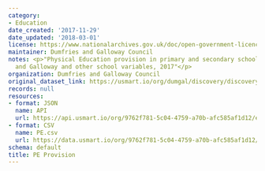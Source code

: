 ```yaml
---
category:
- Education
date_created: '2017-11-29'
date_updated: '2018-03-01'
license: https://www.nationalarchives.gov.uk/doc/open-government-licence/version/3/
maintainer: Dumfries and Galloway Council
notes: <p>"Physical Education provision in primary and secondary schools in Dumfries
  and Galloway and other school variables, 2017"</p>
organization: Dumfries and Galloway Council
original_dataset_link: https://usmart.io/org/dumgal/discovery/discovery-view-detail/7664f600-29a7-4c95-9a2a-8b1a433ad54b
records: null
resources:
- format: JSON
  name: API
  url: https://api.usmart.io/org/9762f781-5c04-4759-a70b-afc585af1d12/e2ccd990-359d-4ebd-b1d4-2c67e4830a3e/1/urql
- format: CSV
  name: PE.csv
  url: https://data.usmart.io/org/9762f781-5c04-4759-a70b-afc585af1d12/resource?resourceGUID=2d7dc236-7e75-4c27-a60f-2000d039dda2
schema: default
title: PE Provision
---
```

